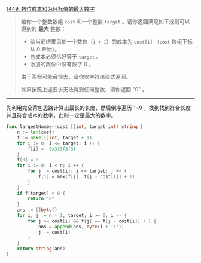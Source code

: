 [1449. 数位成本和为目标值的最大数字](https://leetcode.cn/problems/form-largest-integer-with-digits-that-add-up-to-target/)

> 给你一个整数数组 `cost` 和一个整数 `target` 。请你返回满足如下规则可以得到的 **最大** 整数：
>
> - 给当前结果添加一个数位（`i + 1`）的成本为 `cost[i]` （`cost` 数组下标从 0 开始）。
> - 总成本必须恰好等于 `target` 。
> - 添加的数位中没有数字 0 。
>
> 由于答案可能会很大，请你以字符串形式返回。
>
> 如果按照上述要求无法得到任何整数，请你返回 "0" 。

---

先利用完全背包思路计算出最长的长度，然后倒序遍历 1~9 ，找到找到符合长度并且符合成本的数字，此时一定是最大的数字。
```go
func largestNumber(cost []int, target int) string {
    n := len(cost)
    f := make([]int, target + 1)
    for i := 0; i <= target; i ++ {
        f[i] = -0x3f3f3f3f
    }
    f[0] = 0
    for i := 0; i < n; i ++ {
        for j := cost[i]; j <= target; j ++ {
            f[j] = max(f[j], f[j - cost[i]] + 1)
        }
    }
    if f[target] < 0 {
        return "0"
    }
    ans := []byte{}
    for i, j := n - 1, target; i >= 0; i -- {
        for j >= cost[i] && f[j] == f[j - cost[i]] + 1 {
            ans = append(ans, byte(i + '1'))
            j -= cost[i]
        }
    }
    return string(ans)
}
```

